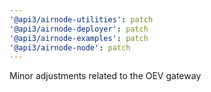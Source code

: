 ```yaml
---
'@api3/airnode-utilities': patch
'@api3/airnode-deployer': patch
'@api3/airnode-examples': patch
'@api3/airnode-node': patch
---
```


Minor adjustments related to the OEV gateway
